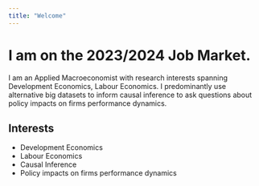 ```yaml
---
title: "Welcome"
---
```


# I am on the 2023/2024 Job Market.

I am an Applied Macroeconomist with research interests spanning Development Economics, Labour Economics. I predominantly use alternative big datasets to inform causal inference to ask questions about policy impacts on firms performance dynamics.

## Interests

- Development Economics
- Labour Economics
- Causal Inference
- Policy impacts on firms performance dynamics
